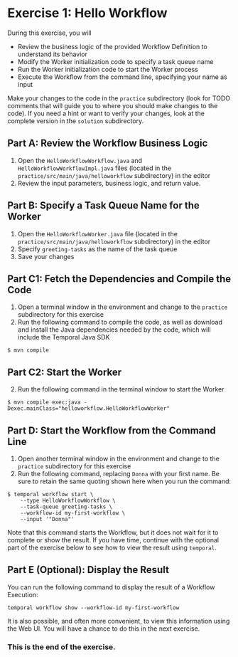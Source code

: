 # Exercise 1: Hello Workflow
During this exercise, you will
* Review the business logic of the provided Workflow Definition to understand its behavior
* Modify the Worker initialization code to specify a task queue name
* Run the Worker initialization code to start the Worker process
* Execute the Workflow from the command line, specifying your name as input

Make your changes to the code in the `practice` subdirectory (look for TODO 
comments that will guide you to where you should make changes to the code). 
If you need a hint or want to verify your changes, look at the complete version 
in the `solution` subdirectory.

## Part A: Review the Workflow Business Logic

1. Open the `HelloWorkflowWorkflow.java` and `HelloWorkflowWorkflowImpl.java` files (located in the `practice/src/main/java/helloworkflow` subdirectory) in the editor
2. Review the input parameters, business logic, and return value. 

## Part B: Specify a Task Queue Name for the Worker

1. Open the `HelloWorkflowWorker.java` file (located in the `practice/src/main/java/helloworkflow` subdirectory) in the editor
2. Specify `greeting-tasks` as the name of the task queue
3. Save your changes

## Part C1: Fetch the Dependencies and Compile the Code

1. Open a terminal window in the environment and change to the `practice` subdirectory for this exercise
2. Run the following command to compile the code, as well as download and install the Java dependencies needed by the code, which will include the Temporal Java SDK

```
$ mvn compile
```

## Part C2: Start the Worker

2. Run the following command in the terminal window to start the Worker

```
$ mvn compile exec:java -Dexec.mainClass="helloworkflow.HelloWorkflowWorker"
```

## Part D: Start the Workflow from the Command Line

1. Open another terminal window in the environment and change to the `practice` subdirectory for this exercise
2. Run the following command, replacing `Donna` with your first name. Be sure to retain the same quoting shown here when you run the command:

```
$ temporal workflow start \
    --type HelloWorkflowWorkflow \
    --task-queue greeting-tasks \
    --workflow-id my-first-workflow \
    --input '"Donna"'
```

Note that this command starts the Workflow, but it does not wait for it to complete or show the result. 
If you have time, continue with the optional part of the exercise below to see how to view the result using `temporal`.

## Part E (Optional): Display the Result
You can run the following command to display the result of a Workflow Execution: 

```
temporal workflow show --workflow-id my-first-workflow
```

It is also possible, and often more convenient, to view this information using the Web UI. You will 
have a chance to do this in the next exercise.


### This is the end of the exercise.




